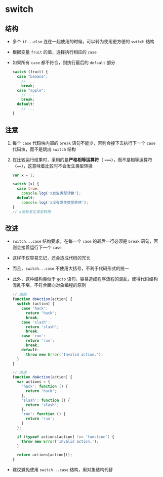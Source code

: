 # switch

## 结构

  - 多个 `if...else` 连在一起使用的时候，可以转为使用更方便的 `switch` 结构

  - 根据变量 `fruit` 的值，选择执行相应的 `case`

  - 如果所有 `case` 都不符合，则执行最后的 `default` 部分

    ```js
    switch (fruit) {
      case "banana":
        // ...
        break;
      case "apple":
        // ...
        break;
      default:
        // ...
    }
    ```

## 注意

1.  每个 `case` 代码块内部的 `break` 语句不能少，否则会接下去执行下一个 `case` 代码块，而不是跳出 `switch` 结构

2.  在比较运行结果时，采用的是**严格相等运算符**（ `===`），而不是相等运算符（`==`），这意味着比较时不会发生类型转换

    ```js
    var x = 1;

    switch (x) {
      case true:
        console.log('x发生类型转换');
      default:
        console.log('x没有发生类型转换');
    }
    // x没有发生类型转换
    ```

## 改进

  - `switch...case` 结构要求，在每一个 `case` 的最后一行必须是 `break` 语句，否则会接着运行下一个 `case`

  - 这样不仅容易忘记，还会造成代码的冗长

  - 而且，`switch...case` 不使用大括号，不利于代码形式的统一

  - 此外，这种结构类似于 `goto` 语句，容易造成程序流程的混乱，使得代码结构混乱不堪，不符合面向对象编程的原则

    ```js
    // 原始
    function doAction(action) {
      switch (action) {
        case 'hack':
          return 'hack';
          break;
        case 'slash':
          return 'slash';
          break;
        case 'run':
          return 'run';
          break;
        default:
          throw new Error('Invalid action.');
      }
    }
    ```

    ```js
    // 改进
    function doAction(action) {
      var actions = {
        'hack': function () {
          return 'hack';
        },
        'slash': function () {
          return 'slash';
        },
        'run': function () {
          return 'run';
        }
      };

      if (typeof actions[action] !== 'function') {
        throw new Error('Invalid action.');
      }

      return actions[action]();
    }
    ```

  - 建议避免使用 `switch...case` 结构，用对象结构代替
